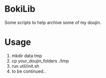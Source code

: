 # BokiLib
Some scripts to help archive some of my doujin.

# Usage
1. mkdir data tmp
2. cp your\_doujin\_folders ./tmp
3. run util/init.sh
4. to be continued..
